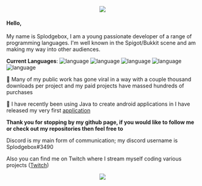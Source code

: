<p align="center">
  <img src="https://i.imgur.com/KZ0rRRL.png" />
</p>

#### Hello,
My name is Splodgebox, I am a young passionate developer of a range of programming languages.
I'm well known in the Spigot/Bukkit scene and am making my way into other audiences.

**Current Languages**: ![language](https://img.shields.io/badge/Java-error?style=plastic&logo=java&logoColor=black&color=ef692f) ![language](https://img.shields.io/badge/Python-error?style=plastic&logo=python&logoColor=black&color=ef692f) ![language](https://img.shields.io/badge/C%23-error?style=plastic&logo=c-sharp&logoColor=black&color=ef692f) ![language](https://img.shields.io/badge/Kotlin-error?style=plastic&logo=kotlin&logoColor=black&color=ef692f) ![language](https://img.shields.io/badge/Java%20Script-error?style=plastic&logo=javascript&logoColor=black&color=ef692f)

🔭 Many of my public work has gone viral in a way with a couple thousand downloads per project and my paid projects have massed hundreds of purchases

📱 I have recently been using Java to create android applications in I have released my very first [application](https://play.google.com/store/apps/details?id=net.splodgebox.blueberryfinance)

**Thank you for stopping by my github page, if you would like to follow me or check out my repositories then feel free to**

Discord is my main form of communication; my discord username is Splodgebox#3490

Also you can find me on Twitch where I stream myself coding various projects ([Twitch](https://twitch.tv/splodgebox_official))

<p align="center">
  <a href="https://gamersupps.gg/discount/Splodgebox?afmc=Splodgebox">
    <img src="https://i.imgur.com/DEBWkxv.png" />
  </a>
</p>
